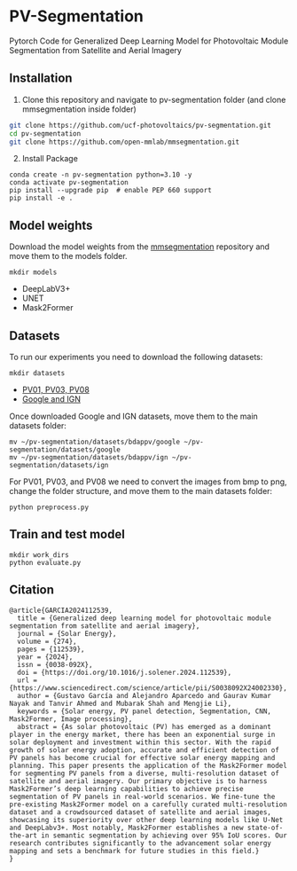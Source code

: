 # PV-Segmentation
Pytorch Code for Generalized Deep Learning Model for Photovoltaic Module Segmentation from Satellite and Aerial Imagery

## Installation

1. Clone this repository and navigate to pv-segmentation folder (and clone mmsegmentation inside folder)
```bash
git clone https://github.com/ucf-photovoltaics/pv-segmentation.git
cd pv-segmentation
git clone https://github.com/open-mmlab/mmsegmentation.git
```

2. Install Package
```Shell
conda create -n pv-segmentation python=3.10 -y
conda activate pv-segmentation
pip install --upgrade pip  # enable PEP 660 support
pip install -e .
```

## Model weights

Download the model weights from the [mmsegmentation](https://github.com/open-mmlab/mmsegmentation/tree/main) repository and move them to the models folder.

```
mkdir models
```

- DeepLabV3+
- UNET
- Mask2Former

## Datasets
To run our experiments you need to download the following datasets:

```
mkdir datasets
```

- [PV01, PV03, PV08](https://zenodo.org/records/5171712)
- [Google and IGN](https://zenodo.org/records/7358126)

Once downloaded Google and IGN datasets, move them to the main datasets folder:

```
mv ~/pv-segmentation/datasets/bdappv/google ~/pv-segmentation/datasets/google
mv ~/pv-segmentation/datasets/bdappv/ign ~/pv-segmentation/datasets/ign
```

For PV01, PV03, and PV08 we need to convert the images from bmp to png, change the folder structure, and move them to the main datasets folder:

```
python preprocess.py
```

## Train and test model

```
mkdir work_dirs
python evaluate.py
```


## Citation
```
@article{GARCIA2024112539,
  title = {Generalized deep learning model for photovoltaic module segmentation from satellite and aerial imagery},
  journal = {Solar Energy},
  volume = {274},
  pages = {112539},
  year = {2024},
  issn = {0038-092X},
  doi = {https://doi.org/10.1016/j.solener.2024.112539},
  url = {https://www.sciencedirect.com/science/article/pii/S0038092X24002330},
  author = {Gustavo García and Alejandro Aparcedo and Gaurav Kumar Nayak and Tanvir Ahmed and Mubarak Shah and Mengjie Li},
  keywords = {Solar energy, PV panel detection, Segmentation, CNN, Mask2Former, Image processing},
  abstract = {As solar photovoltaic (PV) has emerged as a dominant player in the energy market, there has been an exponential surge in solar deployment and investment within this sector. With the rapid growth of solar energy adoption, accurate and efficient detection of PV panels has become crucial for effective solar energy mapping and planning. This paper presents the application of the Mask2Former model for segmenting PV panels from a diverse, multi-resolution dataset of satellite and aerial imagery. Our primary objective is to harness Mask2Former’s deep learning capabilities to achieve precise segmentation of PV panels in real-world scenarios. We fine-tune the pre-existing Mask2Former model on a carefully curated multi-resolution dataset and a crowdsourced dataset of satellite and aerial images, showcasing its superiority over other deep learning models like U-Net and DeepLabv3+. Most notably, Mask2Former establishes a new state-of-the-art in semantic segmentation by achieving over 95% IoU scores. Our research contributes significantly to the advancement solar energy mapping and sets a benchmark for future studies in this field.}
}
```

